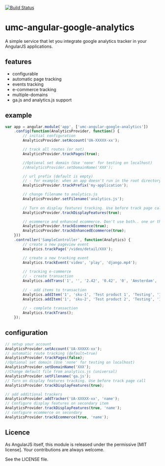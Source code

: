 [![Build Status](https://secure.travis-ci.org/laffer1/angular-google-analytics.png?branch=master)](https://travis-ci.org/laffer1/angular-google-analytics)

# umc-angular-google-analytics

A simple service that let you integrate google analytics tracker in your AngularJS applications.

## features

 - configurable
 - automatic page tracking
 - events tracking
 - e-commerce tracking
 - multiple-domains
 - ga.js and analytics.js support

## example

```js
var app = angular.module('app', ['umc-angular-google-analytics'])
    .config(function(AnalyticsProvider, function() {
        // initial configuration
        AnalyticsProvider.setAccount('UA-XXXXX-xx');

        // track all routes (or not)
        AnalyticsProvider.trackPages(true);

        //Optional set domain (Use 'none' for testing on localhost)
        //AnalyticsProvider.setDomainName('XXX');

        // url prefix (default is empty)
        // - for example: when an app doesn't run in the root directory
        AnalyticsProvider.trackPrefix('my-application');

        // change filename to analytics.js
        AnalyticsProvider.setFilename('analytics.js');
		
		// Turn on display features tracking. Use before track page call  (for primary tracker)
		AnalyticsProvider.trackDisplayFeatures(true);

		// ecommerce and enhanced ecommerce. Don't use both.. one or the other
		AnalyticsProvider.trackEcommerce(true);
		AnalyticsProvider.trackEnhancedEcommerce(true);
    }))
    .controller('SampleController', function(Analytics) {
        // create a new pageview event
        Analytics.trackPage('/video/detail/XXX');

        // create a new tracking event
        Analytics.trackEvent('video', 'play', 'django.mp4');
        
        // tracking e-commerce
        // - create transaction
        Analytics.addTrans('1', '', '2.42', '0.42', '0', 'Amsterdam', '', 'Netherlands');
        
        // - add items to transaction
        Analytics.addItem('1', 'sku-1', 'Test product 1', 'Testing', '1', '1');
        Analytics.addItem('1', 'sku-2', 'Test product 2', 'Testing', '1', '1');
        
        // - complete transaction
        Analytics.trackTrans();
    });
```

## configuration

```js
// setup your account
AnalyticsProvider.setAccount('UA-XXXXX-xx');
// automatic route tracking (default=true)
AnalyticsProvider.trackPages(false);
//Optional set domain (Use 'none' for testing on localhost)
AnalyticsProvider.setDomainName('XXX');
//Change default file from analytics.js (universal)
AnalyticsProvider.setFilename('ga.js');
// Turn on display features tracking. Use before track page call
AnalyticsProvider.trackDisplayFeatures(true);

// add additional trackers
AnalyticsProvider.addTracker('UA-XXXXX-xx', 'name');
// Configure display features on secondary item
AnalyticsProvider.trackDisplayFeatures(true, 'name');
// configure ecommerce on secondary
AnalyticsProvider.trackEcommerce(true, 'name');

```

## Licence
As AngularJS itself, this module is released under the permissive [MIT license]. Your contributions are always welcome.

See the LICENSE file.